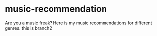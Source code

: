 # music-recommendation
Are you a music freak? Here is my music recommendations for different genres.
this is branch2
